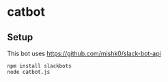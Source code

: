 # catbot

## Setup

This bot uses https://github.com/mishk0/slack-bot-api

```
npm install slackbots
node catbot.js
```

